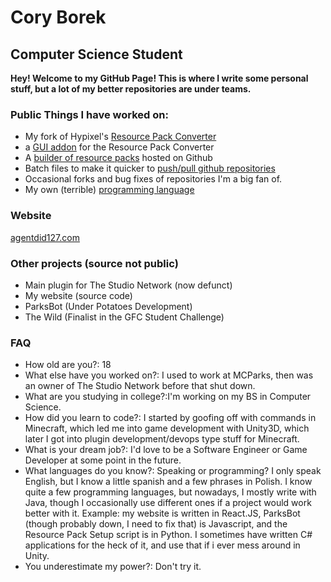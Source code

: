# Cory Borek

## Computer Science Student

**Hey! Welcome to my GitHub Page! This is where I write some personal stuff, but a lot of my better repositories are under teams.**

### Public Things I have worked on:
 - My fork of Hypixel's [Resource Pack Converter](https://github.com/agentdid127/ResourcePackConverter)
 - a [GUI addon](https://github.com/agentdid127/RPC-GUI) for the Resource Pack Converter
 - A [builder of resource packs](https://github.com/CoryBorek/resource-pack-setup) hosted on Github
 - Batch files to make it quicker to [push/pull github repositories](https://github.com/CoryBorek/EasyPush-Pull)
 - Occasional forks and bug fixes of repositories I'm a big fan of.
 - My own (terrible) [programming language](https://github.com/CoryBorek/CBScript)
 
 ### Website
 [agentdid127.com](https://www.agentdid127.com/)
 
 ### Other projects (source not public)
 - Main plugin for The Studio Network (now defunct)
 - My website (source code)
 - ParksBot (Under Potatoes Development)
 - The Wild (Finalist in the GFC Student Challenge)
 
 ### FAQ
 - How old are you?: 18
 - What else have you worked on?: I used to work at MCParks, then was an owner of The Studio Network before that shut down.
 - What are you studying in college?:I'm working on my BS in Computer Science.
 - How did you learn to code?: I started by goofing off with commands in Minecraft, which led me into game development with Unity3D, which later I got into plugin development/devops type stuff for Minecraft.
 - What is your dream job?: I'd love to be a Software Engineer or Game Developer at some point in the future.
 - What languages do you know?: Speaking or programming? I only speak English, but I know a little spanish and a few phrases in Polish. I know quite a few programming languages, but nowadays, I mostly write with Java, though I occasionally use different ones if a project would work better with it. Example: my website is written in React.JS, ParksBot (though probably down, I need to fix that) is Javascript, and the Resource Pack Setup script is in Python. I sometimes have written C# applications for the heck of it, and use that if i ever mess around in Unity.
 - You underestimate my power?: Don't try it.
